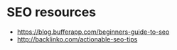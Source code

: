 # SEO resources

- https://blog.bufferapp.com/beginners-guide-to-seo
- http://backlinko.com/actionable-seo-tips
